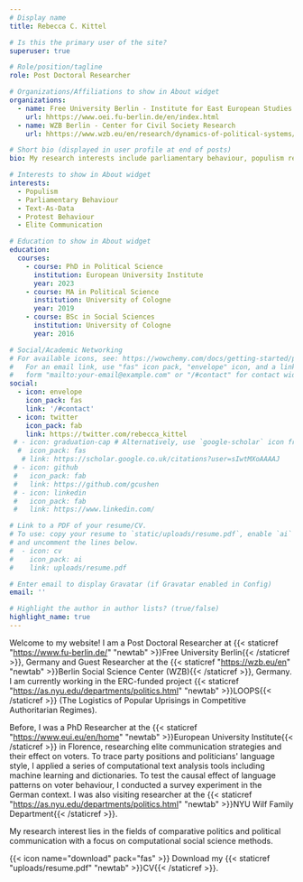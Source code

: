 ```yaml
---
# Display name
title: Rebecca C. Kittel

# Is this the primary user of the site?
superuser: true

# Role/position/tagline
role: Post Doctoral Researcher

# Organizations/Affiliations to show in About widget
organizations:
  - name: Free University Berlin - Institute for East European Studies
    url: hhttps://www.oei.fu-berlin.de/en/index.html
  - name: WZB Berlin - Center for Civil Society Research
    url: hhttps://www.wzb.eu/en/research/dynamics-of-political-systems/center-for-civil-society-research

# Short bio (displayed in user profile at end of posts)
bio: My research interests include parliamentary behaviour, populism research, party and voter behavior as well as protest studies.

# Interests to show in About widget
interests:
  - Populism
  - Parliamentary Behaviour
  - Text-As-Data
  - Protest Behaviour
  - Elite Communication

# Education to show in About widget
education:
  courses:
    - course: PhD in Political Science
      institution: European University Institute
      year: 2023
    - course: MA in Political Science
      institution: University of Cologne
      year: 2019
    - course: BSc in Social Sciences
      institution: University of Cologne
      year: 2016

# Social/Academic Networking
# For available icons, see: https://wowchemy.com/docs/getting-started/page-builder/#icons
#   For an email link, use "fas" icon pack, "envelope" icon, and a link in the
#   form "mailto:your-email@example.com" or "/#contact" for contact widget.
social:
  - icon: envelope
    icon_pack: fas
    link: '/#contact'
  - icon: twitter
    icon_pack: fab
    link: https://twitter.com/rebecca_kittel
 # - icon: graduation-cap # Alternatively, use `google-scholar` icon from `ai` icon pack
  #  icon_pack: fas
   # link: https://scholar.google.co.uk/citations?user=sIwtMXoAAAAJ
 # - icon: github
 #   icon_pack: fab
 #   link: https://github.com/gcushen
 # - icon: linkedin
 #   icon_pack: fab
 #   link: https://www.linkedin.com/

# Link to a PDF of your resume/CV.
# To use: copy your resume to `static/uploads/resume.pdf`, enable `ai` icons in `params.toml`,
# and uncomment the lines below.
#  - icon: cv
#    icon_pack: ai
#    link: uploads/resume.pdf

# Enter email to display Gravatar (if Gravatar enabled in Config)
email: ''

# Highlight the author in author lists? (true/false)
highlight_name: true
---
```


Welcome to my website! I am a Post Doctoral Researcher at {{< staticref "https://www.fu-berlin.de/" "newtab" >}}Free University Berlin{{< /staticref >}}, Germany and Guest Researcher at the {{< staticref "https://wzb.eu/en" "newtab" >}}Berlin Social Science Center (WZB){{< /staticref >}}, Germany. I am currently working in the ERC-funded project {{< staticref "https://as.nyu.edu/departments/politics.html" "newtab" >}}LOOPS{{< /staticref >}} (The Logistics of Popular Uprisings in Competitive Authoritarian Regimes).


Before, I was a PhD Researcher at the {{< staticref "https://www.eui.eu/en/home" "newtab" >}}European University Institute{{< /staticref >}} in Florence, researching  elite communication strategies and their effect on voters. To trace party positions and politicians' language style, I applied a series of computational text analysis tools including machine learning and dictionaries. To test the causal effect of language patterns on voter behaviour, I conducted a survey experiment in the German context. I was also visiting researcher at the {{< staticref "https://as.nyu.edu/departments/politics.html" "newtab" >}}NYU Wilf Family Department{{< /staticref >}}.


My research interest lies in the fields of comparative politics and political communication with a focus on computational social science methods.

{{< icon name="download" pack="fas" >}} Download my {{< staticref "uploads/resume.pdf" "newtab" >}}CV{{< /staticref >}}.
